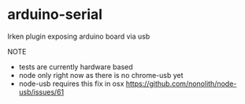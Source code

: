 # arduino-serial

Irken plugin exposing arduino board via usb

NOTE
* tests are currently hardware based
* node only right now as there is no chrome-usb yet
* node-usb requires this fix in osx https://github.com/nonolith/node-usb/issues/61

